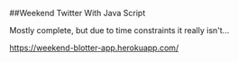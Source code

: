 ##Weekend Twitter With Java Script

Mostly complete, but due to time constraints it really isn't...

https://weekend-blotter-app.herokuapp.com/
